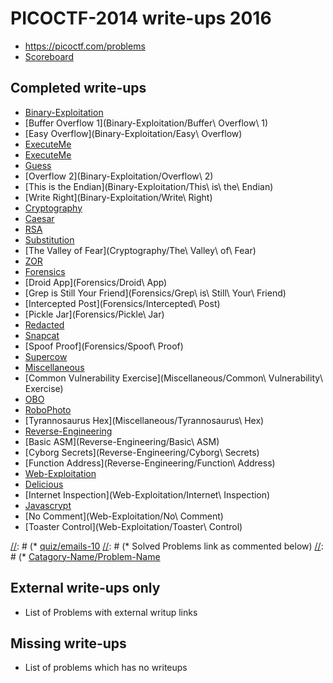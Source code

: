 # PICOCTF-2014 write-ups 2016

[//]: # (* CTF's URL as: <https://picoctf.com/problems>, for Eg. se below)
* <https://picoctf.com/problems>
* [Scoreboard](TODO)

## Completed write-ups

* [Binary-Exploitation](Binary-Exploitation)
* [Buffer Overflow 1](Binary-Exploitation/Buffer\ Overflow\ 1)
* [Easy Overflow](Binary-Exploitation/Easy\ Overflow)
* [ExecuteMe](Binary-Exploitation/ExecuteMe)
* [ExecuteMe](Binary-Exploitation/format)
* [Guess](Binary-Exploitation/Guess)
* [Overflow 2](Binary-Exploitation/Overflow\ 2)
* [This is the Endian](Binary-Exploitation/This\ is\ the\ Endian)
* [Write Right](Binary-Exploitation/Write\ Right)
* [Cryptography](Cryptography)
* [Caesar](Cryptography/Caesar)
* [RSA](Cryptography/RSA)
* [Substitution](Cryptography/Substitution)
* [The Valley of Fear](Cryptography/The\ Valley\ of\ Fear)
* [ZOR](Cryptography/ZOR)
* [Forensics](Forensics)
* [Droid App](Forensics/Droid\ App)
* [Grep is Still Your Friend](Forensics/Grep\ is\ Still\ Your\ Friend)
* [Intercepted Post](Forensics/Intercepted\ Post)
* [Pickle Jar](Forensics/Pickle\ Jar)
* [Redacted](Forensics/Redacted)
* [Snapcat](Forensics/Snapcat)
* [Spoof Proof](Forensics/Spoof\ Proof)
* [Supercow](Forensics/Supercow)
* [Miscellaneous](Miscellaneous)
* [Common Vulnerability Exercise](Miscellaneous/Common\ Vulnerability\ Exercise)
* [OBO](Miscellaneous/OBO)
* [RoboPhoto](Miscellaneous/RoboPhoto)
* [Tyrannosaurus Hex](Miscellaneous/Tyrannosaurus\ Hex)
* [Reverse-Engineering](Reverse-Engineering)
* [Basic ASM](Reverse-Engineering/Basic\ ASM)
* [Cyborg Secrets](Reverse-Engineering/Cyborg\ Secrets)
* [Function Address](Reverse-Engineering/Function\ Address)
* [Web-Exploitation](Web-Exploitation)
* [Delicious](Web-Exploitation/Delicious)
* [Internet Inspection](Web-Exploitation/Internet\ Inspection)
* [Javascrypt](Web-Exploitation/Javascrypt)
* [No Comment](Web-Exploitation/No\ Comment)
* [Toaster Control](Web-Exploitation/Toaster\ Control)


[//]: # (* [quiz/emails-10](quiz/emails-10\))
[//]: # (* Solved Problems link as commented below)
[//]: # (* [Catagory-Name/Problem-Name](Binary-Exploitation/Problem-1\))

## External write-ups only

* List of Problems with external writup links


## Missing write-ups

* List of problems which has no writeups
